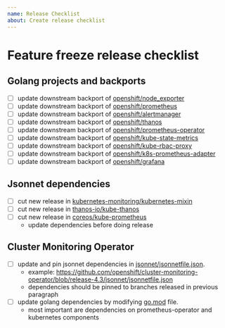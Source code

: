 ```yaml
---
name: Release Checklist
about: Create release checklist
---
```


# Feature freeze release checklist

## Golang projects and backports

- [ ] update downstream backport of [openshift/node_exporter](https://github.com/openshift/node_exporter)
- [ ] update downstream backport of [openshift/prometheus](https://github.com/openshift/prometheus)
- [ ] update downstream backport of [openshift/alertmanager](https://github.com/openshift/alertmanager)
- [ ] update downstream backport of [openshift/thanos](https://github.com/openshift/thanos)
- [ ] update downstream backport of [openshift/prometheus-operator](https://github.com/openshift/prometheus-operator)
- [ ] update downstream backport of [openshift/kube-state-metrics](https://github.com/openshift/kube-state-metrics)
- [ ] update downstream backport of [openshift/kube-rbac-proxy](https://github.com/openshift/kube-rbac-proxy)
- [ ] update downstream backport of [openshift/k8s-prometheus-adapter](https://github.com/openshift/k8s-prometheus-adapter)
- [ ] update downstream backport of [openshift/grafana](https://github.com/openshift/grafana)

## Jsonnet dependencies

- [ ] cut new release in [kubernetes-monitoring/kubernetes-mixin](https://github.com/kubernetes-monitoring/kubernetes-mixin)
- [ ] cut new release in [thanos-io/kube-thanos](https://github.com/thanos-io/kube-thanos)
- [ ] cut new release in [coreos/kube-prometheus](https://github.com/coreos/kube-prometheus)
  - update dependencies before doing release

## Cluster Monitoring Operator

- [ ] update and pin jsonnet dependencies in [jsonnet/jsonnetfile.json](https://github.com/openshift/cluster-monitoring-operator/blob/master/jsonnet/jsonnetfile.json).
  - example: https://github.com/openshift/cluster-monitoring-operator/blob/release-4.3/jsonnet/jsonnetfile.json
  - dependencies should be pinned to branches released in previous paragraph
- [ ] update golang dependencies by modifying [go.mod](https://github.com/openshift/cluster-monitoring-operator/blob/master/go.mod) file.
  - most important are dependencies on prometheus-operator and kubernetes components

